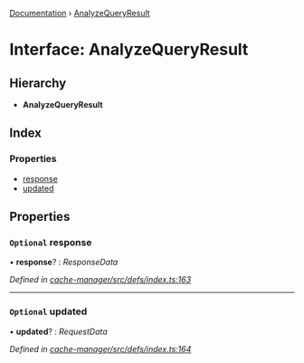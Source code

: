 [Documentation](../README.md) › [AnalyzeQueryResult](analyzequeryresult.md)

# Interface: AnalyzeQueryResult

## Hierarchy

* **AnalyzeQueryResult**

## Index

### Properties

* [response](analyzequeryresult.md#optional-response)
* [updated](analyzequeryresult.md#optional-updated)

## Properties

### `Optional` response

• **response**? : *ResponseData*

*Defined in [cache-manager/src/defs/index.ts:163](https://github.com/badbatch/graphql-box/blob/9d329e0/packages/cache-manager/src/defs/index.ts#L163)*

___

### `Optional` updated

• **updated**? : *RequestData*

*Defined in [cache-manager/src/defs/index.ts:164](https://github.com/badbatch/graphql-box/blob/9d329e0/packages/cache-manager/src/defs/index.ts#L164)*

